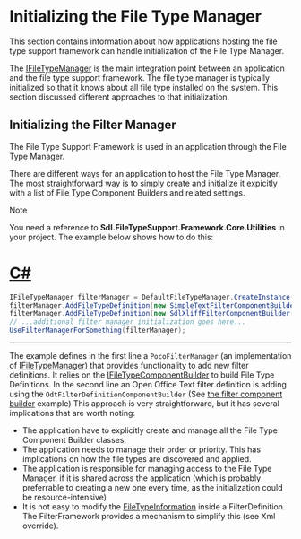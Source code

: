 
Initializing the File Type Manager
====

This section contains information about how applications hosting the file type support framework can handle initialization of the File Type Manager.

The [IFileTypeManager](../../api/filetypesupport/Sdl.FileTypeSupport.Framework.IntegrationApi.IFileTypeManager.yml) is the main integration point between an application and the file type support framework. The file type manager is typically initialized so that it knows about all file type installed on the system. This section discussed different approaches to that initialization.

Initializing the Filter Manager
---
The File Type Support Framework is used in an application through the File Type Manager.

There are different ways for an application to host the File Type Manager. The most straightforward way is to simply create and initialize it expicitly with a list of File Type Component Builders and related settings. 

> [!Note]
>
> You need a reference to **Sdl.FileTypeSupport.Framework.Core.Utilities** in your project. The example below shows how to do this:

# [C#](#tab/tabid-1)
```cs
IFileTypeManager filterManager = DefaultFileTypeManager.CreateInstance();
filterManager.AddFileTypeDefinition(new SimpleTextFilterComponentBuilder());
filterManager.AddFileTypeDefinition(new SdlXliffFilterComponentBuilder());
// ...additional filter manager initialization goes here...
UseFilterManagerForSomething(filterManager);
```
***

The example defines in the first line a `PocoFilterManager` (an implementation of [IFileTypeManager](../../api/filetypesupport/Sdl.FileTypeSupport.Framework.IntegrationApi.IFileTypeManager.yml)) that provides functionality to add new filter definitions. It relies on the [IFileTypeComponentBuilder](../../api/filetypesupport/Sdl.FileTypeSupport.Framework.IntegrationApi.IFileTypeComponentBuilder.yml) to build File Type Definitions. In the second line an Open Office Text filter definition is adding using the `OdtFilterDefinitionComponentBuilder` (See [the filter component builder](the_filter_component_builder.md) example) This approach is very straightforward, but it has several implications that are worth noting:

* The application have to explicitly create and manage all the File Type Component Builder classes.
*   The application needs to manage their order or priority. This has implications on how the file types are discovered and applied.
* The application is responsible for managing access to the File Type Manager, if it is shared across the application (which is probably preferrable to creating a new one every time, as the initialization could be resource-intensive)
* It is not easy to modify the [FileTypeInformation](../../api/filetypesupport/Sdl.FileTypeSupport.Framework.IntegrationApi.IFileTypeInformation.yml) inside a FilterDefinition. The FilterFramework provides a mechanism to simplify this (see Xml override).